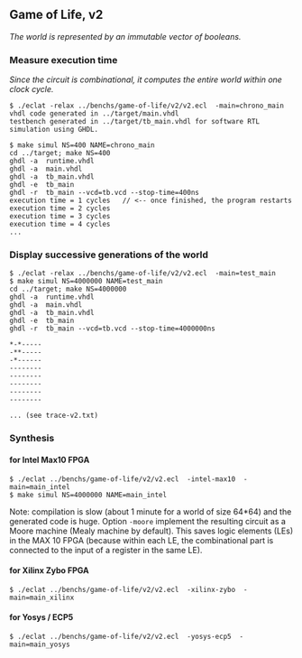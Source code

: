 ## Game of Life, v2

*The world is represented by an immutable vector of booleans.*

### Measure execution time

*Since the circuit is combinational, 
 it computes the entire world within one clock cycle.*

```
$ ./eclat -relax ../benchs/game-of-life/v2/v2.ecl  -main=chrono_main
vhdl code generated in ../target/main.vhdl 
testbench generated in ../target/tb_main.vhdl for software RTL simulation using GHDL.

$ make simul NS=400 NAME=chrono_main
cd ../target; make NS=400
ghdl -a  runtime.vhdl
ghdl -a  main.vhdl
ghdl -a  tb_main.vhdl
ghdl -e  tb_main
ghdl -r  tb_main --vcd=tb.vcd --stop-time=400ns
execution time = 1 cycles   // <-- once finished, the program restarts
execution time = 2 cycles 
execution time = 3 cycles 
execution time = 4 cycles
...
```

### Display successive generations of the world

```
$ ./eclat -relax ../benchs/game-of-life/v2/v2.ecl  -main=test_main
$ make simul NS=4000000 NAME=test_main
cd ../target; make NS=4000000
ghdl -a  runtime.vhdl
ghdl -a  main.vhdl
ghdl -a  tb_main.vhdl
ghdl -e  tb_main
ghdl -r  tb_main --vcd=tb.vcd --stop-time=4000000ns
 
*-*----- 
-**----- 
-*------ 
-------- 
-------- 
-------- 
-------- 
-------- 

... (see trace-v2.txt)
```

### Synthesis

#### for Intel Max10 FPGA

```
$ ./eclat ../benchs/game-of-life/v2/v2.ecl  -intel-max10  -main=main_intel
$ make simul NS=4000000 NAME=main_intel
```

Note: compilation is slow (about 1 minute for a world of size 64*64)
and the generated code is huge. 
Option `-moore` implement the resulting circuit as a Moore machine (Mealy machine by default).
This saves logic elements (LEs) in the MAX 10 FPGA (because within each LE, the combinational 
part is connected to the input of a register in the same LE).


#### for Xilinx Zybo FPGA

```
$ ./eclat ../benchs/game-of-life/v2/v2.ecl  -xilinx-zybo  -main=main_xilinx
```

#### for Yosys / ECP5

```
$ ./eclat ../benchs/game-of-life/v2/v2.ecl  -yosys-ecp5  -main=main_yosys
```